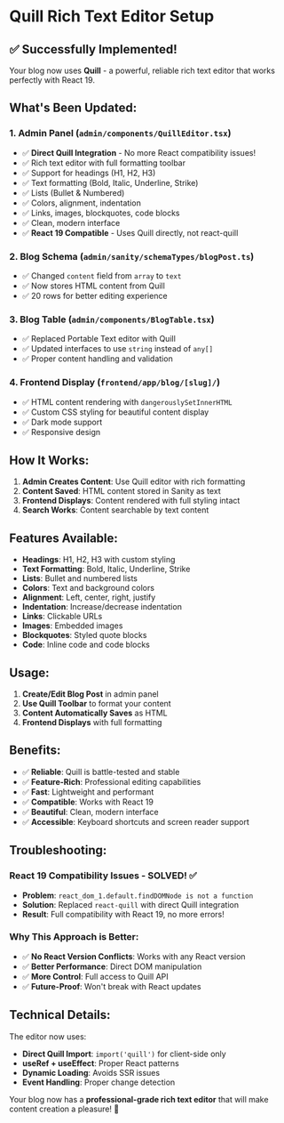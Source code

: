 # Quill Rich Text Editor Setup

## ✅ **Successfully Implemented!**

Your blog now uses **Quill** - a powerful, reliable rich text editor that works perfectly with React 19.

## **What's Been Updated:**

### **1. Admin Panel (`admin/components/QuillEditor.tsx`)**
- ✅ **Direct Quill Integration** - No more React compatibility issues!
- ✅ Rich text editor with full formatting toolbar
- ✅ Support for headings (H1, H2, H3)
- ✅ Text formatting (Bold, Italic, Underline, Strike)
- ✅ Lists (Bullet & Numbered)
- ✅ Colors, alignment, indentation
- ✅ Links, images, blockquotes, code blocks
- ✅ Clean, modern interface
- ✅ **React 19 Compatible** - Uses Quill directly, not react-quill

### **2. Blog Schema (`admin/sanity/schemaTypes/blogPost.ts`)**
- ✅ Changed `content` field from `array` to `text`
- ✅ Now stores HTML content from Quill
- ✅ 20 rows for better editing experience

### **3. Blog Table (`admin/components/BlogTable.tsx`)**
- ✅ Replaced Portable Text editor with Quill
- ✅ Updated interfaces to use `string` instead of `any[]`
- ✅ Proper content handling and validation

### **4. Frontend Display (`frontend/app/blog/[slug]/`)**
- ✅ HTML content rendering with `dangerouslySetInnerHTML`
- ✅ Custom CSS styling for beautiful content display
- ✅ Dark mode support
- ✅ Responsive design

## **How It Works:**

1. **Admin Creates Content**: Use Quill editor with rich formatting
2. **Content Saved**: HTML content stored in Sanity as text
3. **Frontend Displays**: Content rendered with full styling intact
4. **Search Works**: Content searchable by text content

## **Features Available:**

- **Headings**: H1, H2, H3 with custom styling
- **Text Formatting**: Bold, Italic, Underline, Strike
- **Lists**: Bullet and numbered lists
- **Colors**: Text and background colors
- **Alignment**: Left, center, right, justify
- **Indentation**: Increase/decrease indentation
- **Links**: Clickable URLs
- **Images**: Embedded images
- **Blockquotes**: Styled quote blocks
- **Code**: Inline code and code blocks

## **Usage:**

1. **Create/Edit Blog Post** in admin panel
2. **Use Quill Toolbar** to format your content
3. **Content Automatically Saves** as HTML
4. **Frontend Displays** with full formatting

## **Benefits:**

- ✅ **Reliable**: Quill is battle-tested and stable
- ✅ **Feature-Rich**: Professional editing capabilities
- ✅ **Fast**: Lightweight and performant
- ✅ **Compatible**: Works with React 19
- ✅ **Beautiful**: Clean, modern interface
- ✅ **Accessible**: Keyboard shortcuts and screen reader support

## **Troubleshooting:**

### **React 19 Compatibility Issues - SOLVED! ✅**
- **Problem**: `react_dom_1.default.findDOMNode is not a function`
- **Solution**: Replaced `react-quill` with direct Quill integration
- **Result**: Full compatibility with React 19, no more errors!

### **Why This Approach is Better:**
- ✅ **No React Version Conflicts**: Works with any React version
- ✅ **Better Performance**: Direct DOM manipulation
- ✅ **More Control**: Full access to Quill API
- ✅ **Future-Proof**: Won't break with React updates

## **Technical Details:**

The editor now uses:
- **Direct Quill Import**: `import('quill')` for client-side only
- **useRef + useEffect**: Proper React patterns
- **Dynamic Loading**: Avoids SSR issues
- **Event Handling**: Proper change detection

Your blog now has a **professional-grade rich text editor** that will make content creation a pleasure! 🎉
